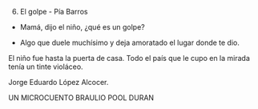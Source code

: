 6. El golpe - Pía Barros
- Mamá, dijo el niño, ¿qué es un golpe?

- Algo que duele muchísimo y deja amoratado el lugar donde te dio.

El niño fue hasta la puerta de casa. Todo el país que le cupo en la mirada tenía un tinte violáceo.

Jorge Eduardo López Alcocer.

UN MICROCUENTO
BRAULIO POOL DURAN

